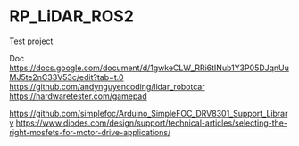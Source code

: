 # RP_LiDAR_ROS2
Test project

Doc
https://docs.google.com/document/d/1gwkeCLW_RRi6tINub1Y3P05DJqnUuMJ5te2nC33V53c/edit?tab=t.0
https://github.com/andynguyencoding/lidar_robotcar
https://hardwaretester.com/gamepad

https://github.com/simplefoc/Arduino_SimpleFOC_DRV8301_Support_Library
https://www.diodes.com/design/support/technical-articles/selecting-the-right-mosfets-for-motor-drive-applications/
